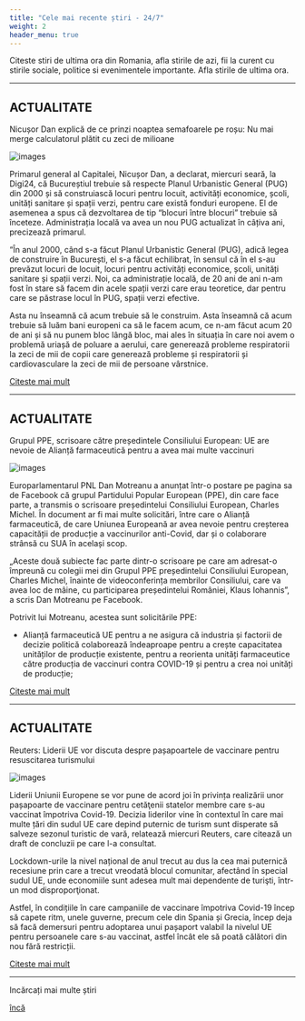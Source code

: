 ```yaml
---
title: "Cele mai recente știri - 24/7"
weight: 2
header_menu: true
---
```


Citeste stiri de ultima ora din Romania, afla stirile de azi, fii la curent cu stirile sociale, politice si evenimentele importante. Afla stirile de ultima ora.

---

## ACTUALITATE

Nicușor Dan explică de ce prinzi noaptea semafoarele pe roșu: Nu mai merge calculatorul plătit cu zeci de milioane

![images](images/selective-focus-photography-of-pasta-with-tomato-and-basil-1279330.jpg)

Primarul general al Capitalei, Nicușor Dan, a declarat, miercuri seară, la Digi24, că Bucureștiul trebuie să respecte Planul Urbanistic General (PUG) din 2000 și să construiască locuri pentru locuit, activități economice, școli, unități sanitare și spații verzi, pentru care există fonduri europene. El de asemenea a spus că dezvoltarea de tip “blocuri între blocuri” trebuie să înceteze. Administrația locală va avea un nou PUG actualizat în câțiva ani, precizează primarul.

“În anul 2000, când s-a făcut Planul Urbanistic General (PUG), adică legea de construire în București, el s-a făcut echilibrat, în sensul că în el s-au prevăzut locuri de locuit, locuri pentru activități economice, școli, unități sanitare și spații verzi. Noi, ca administrație locală, de 20 ani de ani n-am fost în stare să facem din acele spații verzi care erau teoretice, dar pentru care se păstrase locul în PUG, spații verzi efective.

Asta nu înseamnă că acum trebuie să le construim. Asta înseamnă că acum trebuie să luăm bani europeni ca să le facem acum, ce n-am făcut acum 20 de ani și să nu punem bloc lângă bloc, mai ales în situația în care noi avem o problemă uriașă de poluare a aerului, care generează probleme respiratorii la zeci de mii de copii care generează probleme și respiratorii și cardiovasculare la zeci de mii de persoane vârstnice.

[Citeste mai mult](services)

---

## ACTUALITATE

Grupul PPE, scrisoare către președintele Consiliului European: UE are nevoie de Alianță farmaceutică pentru a avea mai multe vaccinuri

![images](images/board-bunch-cooking-food-349609.jpg)

Europarlamentarul PNL Dan Motreanu a anunțat într-o postare pe pagina sa de Facebook că grupul Partidului Popular European (PPE), din care face parte, a transmis o scrisoare președintelui Consiliului European, Charles Michel. În document ar fi mai multe solicitări, între care o Alianță farmaceutică, de care Uniunea Europeană ar avea nevoie pentru creșterea capacității de producție a vaccinurilor anti-Covid, dar și o colaborare strânsă cu SUA în același scop.

„Aceste două subiecte fac parte dintr-o scrisoare pe care am adresat-o împreună cu colegii mei din Grupul PPE președintelui Consiliului European, Charles Michel, înainte de videoconferința membrilor Consiliului, care va avea loc de mâine, cu participarea președintelui României, Klaus Iohannis”, a scris Dan Motreanu pe Facebook.

Potrivit lui Motreanu, acestea sunt solicitările PPE:

- Alianță farmaceutică UE pentru a ne asigura că industria și factorii de decizie politică colaborează îndeaproape pentru a crește capacitatea unităților de producție existente, pentru a reorienta unități farmaceutice către producția de vaccinuri contra COVID-19 și pentru a crea noi unități de producție;

[Citeste mai mult](services)

---

## ACTUALITATE

Reuters: Liderii UE vor discuta despre pașapoartele de vaccinare pentru resuscitarea turismului

![images](images/woman-pouring-juice-on-glass-3184192.jpg)

Liderii Uniunii Europene se vor pune de acord joi în privința realizării unor pașapoarte de vaccinare pentru cetăţenii statelor membre care s-au vaccinat împotriva Covid-19. Decizia liderilor vine în contextul în care mai multe țări din sudul UE care depind puternic de turism sunt disperate să salveze sezonul turistic de vară, relatează miercuri Reuters, care citează un draft de concluzii pe care l-a consultat.

Lockdown-urile la nivel național de anul trecut au dus la cea mai puternică recesiune prin care a trecut vreodată blocul comunitar, afectând în special sudul UE, unde economiile sunt adesea mult mai dependente de turişti, într-un mod disproporţionat.

Astfel, în condițiile în care campaniile de vaccinare împotriva Covid-19 încep să capete ritm, unele guverne, precum cele din Spania și Grecia, încep deja să facă demersuri pentru adoptarea unui pașaport valabil la nivelul UE pentru persoanele care s-au vaccinat, astfel încât ele să poată călători din nou fără restricții.

[Citeste mai mult](services)

---

Incărcați mai multe știri

[încă](services)
